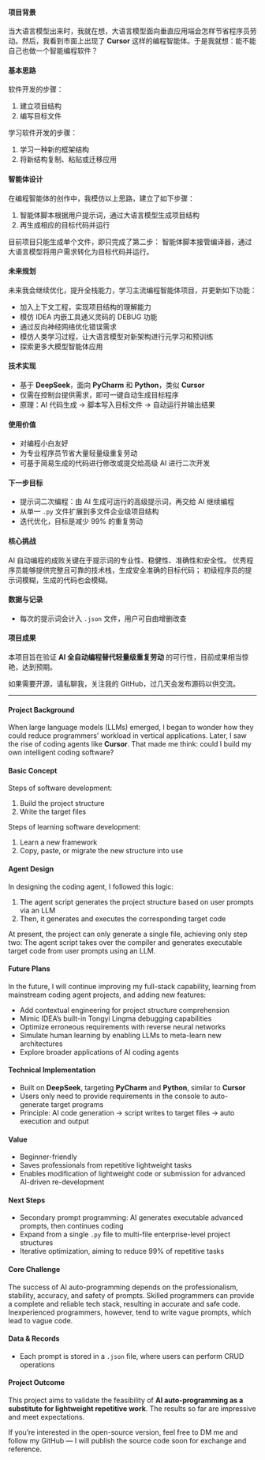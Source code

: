 #### 项目背景

当大语言模型出来时，我就在想，大语言模型面向垂直应用端会怎样节省程序员劳动。然后，我看到市面上出现了 **Cursor** 这样的编程智能体。于是我就想：能不能自己也做一个智能编程软件？

#### 基本思路

软件开发的步骤：

1. 建立项目结构
2. 编写目标文件

学习软件开发的步骤：

1. 学习一种新的框架结构
2. 将新结构复制、粘贴或迁移应用

#### 智能体设计

在编程智能体的创作中，我模仿以上思路，建立了如下步骤：

1. 智能体脚本根据用户提示词，通过大语言模型生成项目结构
2. 再生成相应的目标代码并运行

目前项目只能生成单个文件，即只完成了第二步：
智能体脚本接管编译器，通过大语言模型将用户需求转化为目标代码并运行。

#### 未来规划

未来我会继续优化，提升全栈能力，学习主流编程智能体项目，并更新如下功能：

* 加入上下文工程，实现项目结构的理解能力
* 模仿 IDEA 内嵌工具通义灵码的 DEBUG 功能
* 通过反向神经网络优化错误需求
* 模仿人类学习过程，让大语言模型对新架构进行元学习和预训练
* 探索更多大模型智能体应用

#### 技术实现

* 基于 **DeepSeek**，面向 **PyCharm** 和 **Python**，类似 **Cursor**
* 仅需在控制台提供需求，即可一键自动生成目标程序
* 原理：AI 代码生成 → 脚本写入目标文件 → 自动运行并输出结果

#### 使用价值

* 对编程小白友好
* 为专业程序员节省大量轻量级重复劳动
* 可基于简易生成的代码进行修改或提交给高级 AI 进行二次开发

#### 下一步目标

* 提示词二次编程：由 AI 生成可运行的高级提示词，再交给 AI 继续编程
* 从单一 `.py` 文件扩展到多文件企业级项目结构
* 迭代优化，目标是减少 99% 的重复劳动

#### 核心挑战

AI 自动编程的成败关键在于提示词的专业性、稳健性、准确性和安全性。
优秀程序员能够提供完整且可靠的技术栈，生成安全准确的目标代码；
初级程序员的提示词模糊，生成的代码也会模糊。

#### 数据与记录

* 每次的提示词会计入 `.json` 文件，用户可自由增删改查

#### 项目成果

本项目旨在验证 **AI 全自动编程替代轻量级重复劳动** 的可行性，目前成果相当惊艳，达到预期。

如果需要开源，请私聊我，关注我的 GitHub，过几天会发布源码以供交流。

---

#### Project Background

When large language models (LLMs) emerged, I began to wonder how they could reduce programmers’ workload in vertical applications. Later, I saw the rise of coding agents like **Cursor**. That made me think: could I build my own intelligent coding software?

#### Basic Concept

Steps of software development:

1. Build the project structure
2. Write the target files

Steps of learning software development:

1. Learn a new framework
2. Copy, paste, or migrate the new structure into use

#### Agent Design

In designing the coding agent, I followed this logic:

1. The agent script generates the project structure based on user prompts via an LLM
2. Then, it generates and executes the corresponding target code

At present, the project can only generate a single file, achieving only step two:
The agent script takes over the compiler and generates executable target code from user prompts using an LLM.

#### Future Plans

In the future, I will continue improving my full-stack capability, learning from mainstream coding agent projects, and adding new features:

* Add contextual engineering for project structure comprehension
* Mimic IDEA’s built-in Tongyi Lingma debugging capabilities
* Optimize erroneous requirements with reverse neural networks
* Simulate human learning by enabling LLMs to meta-learn new architectures
* Explore broader applications of AI coding agents

#### Technical Implementation

* Built on **DeepSeek**, targeting **PyCharm** and **Python**, similar to **Cursor**
* Users only need to provide requirements in the console to auto-generate target programs
* Principle: AI code generation → script writes to target files → auto execution and output

#### Value

* Beginner-friendly
* Saves professionals from repetitive lightweight tasks
* Enables modification of lightweight code or submission for advanced AI-driven re-development

#### Next Steps

* Secondary prompt programming: AI generates executable advanced prompts, then continues coding
* Expand from a single `.py` file to multi-file enterprise-level project structures
* Iterative optimization, aiming to reduce 99% of repetitive tasks

#### Core Challenge

The success of AI auto-programming depends on the professionalism, stability, accuracy, and safety of prompts.
Skilled programmers can provide a complete and reliable tech stack, resulting in accurate and safe code.
Inexperienced programmers, however, tend to write vague prompts, which lead to vague code.

#### Data & Records

* Each prompt is stored in a `.json` file, where users can perform CRUD operations

#### Project Outcome

This project aims to validate the feasibility of **AI auto-programming as a substitute for lightweight repetitive work**. The results so far are impressive and meet expectations.

If you’re interested in the open-source version, feel free to DM me and follow my GitHub — I will publish the source code soon for exchange and reference.
